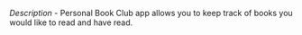 *Description* - Personal Book Club app allows you to keep track of books you would like to read and have read.
